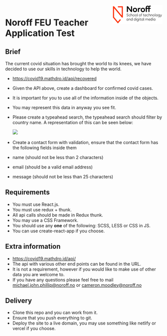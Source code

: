 <img src="./.readme/images/noroff-light.png" width="160" align="right">

# Noroff FEU Teacher Application Test

## Brief
The current covid situation has brought the world to its knees, we have decided to use our skills in technology to help the world.
- https://covid19.mathdro.id/api/recovered
- Given the API above, create a dashboard for confirmed covid cases.
- It is important for you to use all of the information inside of the objects.
- You may represent this data in anyway you see fit.
- Please create a typeahead search, the typeahead search should filter by country name. A representation of this can be seen below:



  <img src="https://thumbs.gfycat.com/LameBigheartedHornedviper-size_restricted.gif" width="300">
  
  
  
- Create a contact form with validation, ensure that the contact form has the following fields inside them
- name (should not be less than 2 characters)
- email (should be a valid email address)
- message (should not be less than 25 characters)

## Requirements
- You must use React.js.
- You must use redux + thunk.
- All api calls should be made in Redux thunk.
- You may use a CSS Framework.
- You should use any **one** of the following: SCSS, LESS or CSS in JS.
- You can use create-react-app if you choose.

## Extra information
- https://covid19.mathdro.id/api/
- The api with various other end points can be found in the URL.
- It is not a requirement, however if you would like to make use of other data you are welcome to.
- If you have any questions please feel free to mail michael.john.phillip@noroff.no or cameron.moodley@noroff.no


## Delivery
- Clone this repo and you can work from it.
- Ensure that you push everything to git.
- Deploy the site to a live domain, you may use something like netlify or vercel if you choose.
